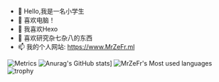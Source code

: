 - 👋 Hello,我是一名小学生
- 👀 喜欢电脑！
- 🌱 我喜欢Hexo
- 💞️ 喜欢研究杂七杂八的东西
- 📫 我的个人网站: https://www.MrZeFr.ml

<!---
SYSTEMWindows11/SYSTEMWindows11 is a ✨ special ✨ repository because its `README.md` (this file) appears on your GitHub profile.
You can click the Preview link to take a look at your changes.
--->
![Metrics](https://metrics.lecoq.io/SYSTEMWindows11?template=classic&config.timezone=Asia%2FShanghai)
![Anurag's GitHub stats](https://github-readme-stats.vercel.app/api?username=SYSTEMWindows11)]
![MrZeFr's Most used languages](https://github-readme-stats.vercel.app/api/top-langs/?username=SYSTEMWindows11&layout=compact&hide_border=true&langs_count=10)
![trophy](https://github-profile-trophy.vercel.app/?username=SYSTEMWindows11)

